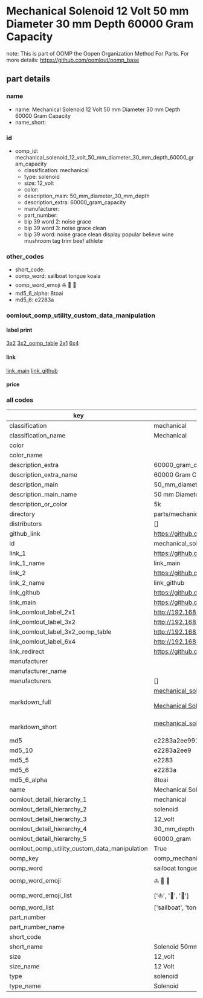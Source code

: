 # Mechanical Solenoid 12 Volt 50 mm Diameter 30 mm Depth 60000 Gram Capacity  

note: This is part of OOMP the Oopen Organization Method For Parts. For more details: https://github.com/oomlout/oomp_base

##  part details
  







### name
* name: Mechanical Solenoid 12 Volt 50 mm Diameter 30 mm Depth 60000 Gram Capacity
* name_short: 
### id
* oomp_id: mechanical_solenoid_12_volt_50_mm_diameter_30_mm_depth_60000_gram_capacity
  * classification: mechanical
  * type: solenoid
  * size: 12_volt
  * color: 
  * description_main: 50_mm_diameter_30_mm_depth
  * description_extra: 60000_gram_capacity
  * manufacturer: 
  * part_number: 
  * bip 39 word 2: noise grace
  * bip 39 word 3: noise grace clean
  * bip 39 word: noise grace clean display popular believe wine mushroom tag trim beef athlete

### other_codes
* short_code: 
* oomp_word: sailboat tongue koala
* oomp_word_emoji :sailboat: :tongue: :koala:
* md5_6_alpha: 8toai
* md5_6: e2283a






### oomlout_oomp_utility_custom_data_manipulation
#### label print
[3x2](http://192.168.1.245:1112/?label=oomp%208toai)
[3x2_oomp_table](http://192.168.1.108:1112/?label=oomp%208toai)
[2x1](http://192.168.1.242:1112/?label=oomp%208toai)
[6x4](http://192.168.1.55:1112/?label=oomp%208toai)    

#### link

[link_main](https://github.com/oomlout/oomlout_oomp_version_1_messy/tree/main/parts/mechanical_solenoid_12_volt_50_mm_diameter_30_mm_depth_60000_gram_capacity) [link_github](https://github.com/oomlout/oomlout_oomp_version_1_messy/tree/main/parts/mechanical_solenoid_12_volt_50_mm_diameter_30_mm_depth_60000_gram_capacity)                             

#### price







### all codes 
| key | value |  
| --- | --- |  
| classification | mechanical |  
| classification_name | Mechanical |  
| color |  |  
| color_name |  |  
| description_extra | 60000_gram_capacity |  
| description_extra_name | 60000 Gram Capacity |  
| description_main | 50_mm_diameter_30_mm_depth |  
| description_main_name | 50 mm Diameter 30 mm Depth |  
| description_or_color | 5k |  
| directory | parts/mechanical_solenoid_12_volt_50_mm_diameter_30_mm_depth_60000_gram_capacity |  
| distributors | [] |  
| github_link | https://github.com/oomlout/oomlout_oomp_part_src/tree/main/parts/mechanical_solenoid_12_volt_50_mm_diameter_30_mm_depth_60000_gram_capacity |  
| id | mechanical_solenoid_12_volt_50_mm_diameter_30_mm_depth_60000_gram_capacity |  
| link_1 | https://github.com/oomlout/oomlout_oomp_version_1_messy/tree/main/parts/mechanical_solenoid_12_volt_50_mm_diameter_30_mm_depth_60000_gram_capacity |  
| link_1_name | link_main |  
| link_2 | https://github.com/oomlout/oomlout_oomp_version_1_messy/tree/main/parts/mechanical_solenoid_12_volt_50_mm_diameter_30_mm_depth_60000_gram_capacity |  
| link_2_name | link_github |  
| link_github | https://github.com/oomlout/oomlout_oomp_version_1_messy/tree/main/parts/mechanical_solenoid_12_volt_50_mm_diameter_30_mm_depth_60000_gram_capacity |  
| link_main | https://github.com/oomlout/oomlout_oomp_version_1_messy/tree/main/parts/mechanical_solenoid_12_volt_50_mm_diameter_30_mm_depth_60000_gram_capacity |  
| link_oomlout_label_2x1 | http://192.168.1.242:1112/?label=oomp%208toai |  
| link_oomlout_label_3x2 | http://192.168.1.245:1112/?label=oomp%208toai |  
| link_oomlout_label_3x2_oomp_table | http://192.168.1.108:1112/?label=oomp%208toai |  
| link_oomlout_label_6x4 | http://192.168.1.55:1112/?label=oomp%208toai |  
| link_redirect | https://github.com/oomlout/oomlout_oomp_version_1_messy/tree/main/parts/mechanical_solenoid_12_volt_50_mm_diameter_30_mm_depth_60000_gram_capacity |  
| manufacturer |  |  
| manufacturer_name |  |  
| manufacturers | [] |  
| markdown_full | [mechanical_solenoid_12_volt_50_mm_diameter_30_mm_depth_60000_gram_capacity](none)<br>[](none)<br>[Mechanical Solenoid 12 Volt 50 Mm Diameter 30 Mm Depth 60000 Gram Capacity](none)<br><br> |  
| markdown_short | [mechanical_solenoid_12_volt_50_mm_diameter_30_mm_depth_60000_gram_capacity](none)<br><br> |  
| md5 | e2283a2ee991df7052d413f854995cae |  
| md5_10 | e2283a2ee9 |  
| md5_5 | e2283 |  
| md5_6 | e2283a |  
| md5_6_alpha | 8toai |  
| name | Mechanical Solenoid 12 Volt 50 mm Diameter 30 mm Depth 60000 Gram Capacity |  
| oomlout_detail_hierarchy_1 | mechanical |  
| oomlout_detail_hierarchy_2 | solenoid |  
| oomlout_detail_hierarchy_3 | 12_volt |  
| oomlout_detail_hierarchy_4 | 30_mm_depth |  
| oomlout_detail_hierarchy_5 | 60000_gram |  
| oomlout_oomp_utility_custom_data_manipulation | True |  
| oomp_key | oomp_mechanical_solenoid_12_volt_50_mm_diameter_30_mm_depth_60000_gram_capacity |  
| oomp_word | sailboat tongue koala |  
| oomp_word_emoji | :sailboat: :tongue: :koala: |  
| oomp_word_emoji_list | [':sailboat:', ':tongue:', ':koala:'] |  
| oomp_word_list | ['sailboat', 'tongue', 'koala'] |  
| part_number |  |  
| part_number_name |  |  
| short_code |  |  
| short_name | Solenoid 50mm x 30mm 60.0kg 12_volt |  
| size | 12_volt |  
| size_name | 12 Volt |  
| type | solenoid |  
| type_name | Solenoid |  
